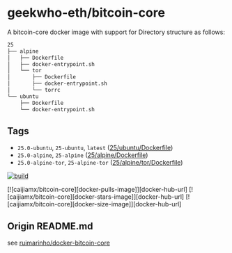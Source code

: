 # geekwho-eth/bitcoin-core

A bitcoin-core docker image with support for Directory structure as follows:

```bash
25
├── alpine
│   ├── Dockerfile
│   ├── docker-entrypoint.sh
│   └── tor
│       ├── Dockerfile
│       ├── docker-entrypoint.sh
│       └── torrc
└── ubuntu
    ├── Dockerfile
    └── docker-entrypoint.sh
```

## Tags

- `25.0-ubuntu`, `25-ubuntu`, `latest` ([25/ubuntu/Dockerfile](https://github.com/geekwho-eth/docker-bitcoin-core/blob/master/ubuntu/25/Dockerfile))
- `25.0-alpine`, `25-alpine` ([25/alpine/Dockerfile](https://github.com/geekwho-eth/docker-bitcoin-core/blob/master/25/alpine/Dockerfile))
- `25.0-alpine-tor`, `25-alpine-tor` ([25/alpine/tor/Dockerfile](https://github.com/geekwho-eth/docker-bitcoin-core/blob/master/25/alpine/tor/Dockerfile))

[![build](https://github.com/geekwho-eth/docker-bitcoin-core/actions/workflows/build.yaml/badge.svg)](https://github.com/geekwho-eth/docker-bitcoin-core/actions/workflows/build.yaml)

[![caijiamx/bitcoin-core][docker-pulls-image]][docker-hub-url] [![caijiamx/bitcoin-core][docker-stars-image]][docker-hub-url] [![caijiamx/bitcoin-core][docker-size-image]][docker-hub-url]


## Origin README.md
see [ruimarinho/docker-bitcoin-core](https://github.com/ruimarinho/docker-bitcoin-core/blob/master/README.md)